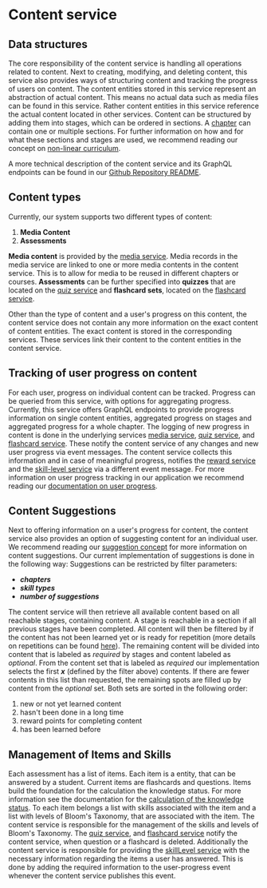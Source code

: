 # Content service

## Data structures
The core responsibility of the content service is handling all operations related to content.
Next to creating, modifying, and deleting content, this service also provides ways of structuring content and tracking the progress of users on content. The content entities stored in this service represent an abstraction of actual content. This means no actual data such as media files can be found in this service. Rather content entities in this service reference the actual content located in other services.
Content can be structured by adding them into stages, which can be ordered in sections. A [chapter](./course-service.md) can contain one or multiple sections. For further information on how and for what these sections and stages are used, we recommend reading our concept on [non-linear curriculum](../gamification/nonlinear-curriculum.md).

A more technical description of the content service and its GraphQL endpoints can be found in our [Github Repository README](https://github.com/MEITREX/content_service#readme).

## Content types
Currently, our system supports two different types of content: 
1. **Media Content**
2. **Assessments**

**Media content** is provided by the [media service](./media-service.md). Media records in the media service are linked to one or more media contents in the content service. This is to allow for media to be reused in different chapters or courses.
**Assessments** can be further specified into **quizzes** that are located on the [quiz service](./quiz-service.md) and **flashcard sets**, located on the [flashcard service](./flashcard-service.md).

Other than the type of content and a user's progress on this content, the content service does not contain any more information on the exact content of content entities. The exact content is stored in the corresponding services. These services link their content to the content entities in the content service. 

## Tracking of user progress on content
For each user, progress on individual content can be tracked. Progress can be queried from this service, with options for aggregating progress. Currently, this service offers GraphQL endpoints to provide progress information on single content entities, aggregated progress on stages and aggregated progress for a whole chapter.
The logging of new progress in content is done in the underlying services [media service](./media-service.md), [quiz service](./quiz-service.md), and [flashcard service](./flashcard-service.md). These notify the content service of any changes and new user progress via event messages. The content service collects this information and in case of meaningful progress, notifies the [reward service](./reward-service.md) and the [skill-level service](./skill-level-service.md) via a different event message.
For more information on user progress tracking in our application we recommend reading our [documentation on user progress](../gamification/userProgress.md).

## Content Suggestions
Next to offering information on a user's progress for content, the content service also provides an option of suggesting content for an individual user. We recommend reading our [suggestion concept](../gamification/Suggestions.md) for more information on content suggestions. Our current implementation of suggestions is done in the following way:
Suggestions can be restricted by filter parameters:
- ***chapters***
- ***skill types***
- ***number of suggestions***

The content service will then retrieve all available content based on all reachable stages, containing content.  A stage is reachable in a section if all previous stages have been completed. All content will then be filtered by if the content has not been learned yet or is ready for repetition (more details on repetitions can be found [here](../gamification/spaced-repetition.md)). 
The remaining content will be divided into content that is labeled as *required* by stages and content labeled as *optional*.
From the content set that is labeled as *required* our implementation selects the first ***x*** (defined by the filter above) contents. If there are fewer contents in this list than requested, the remaining spots are filled up by content from the *optional* set. Both sets are sorted in the following order:
1. new or not yet learned content
2. hasn't been done in a long time
4. reward points for completing content
3. has been learned before

## Management of Items and Skills
Each assessment has a list of items. Each item is a entity, that can be answered by a student. Current items are flashcards and questions. Items build the foundation for the calculation the knowledge status. For more information see the documentation for the [calculation of the knowledge status](../gamification/Scoring%20System.md).
To each item belongs a list with skills associated with the item and a list with levels of Bloom's Taxonomy, that are associated with the item.
The content service is responsible for the management of the skills and levels of Bloom's Taxonomy. The [quiz service](./quiz-service.md), and [flashcard service](./flashcard-service.md) notify the content service, when question or a flashcard is deleted. Additionally the content service is responsible for providing the [skillLevel service](./skill-level-service.md) with the necessary information regarding the items a user has answered. This is done by adding the required information to the user-progress event whenever the content service publishes this event.
